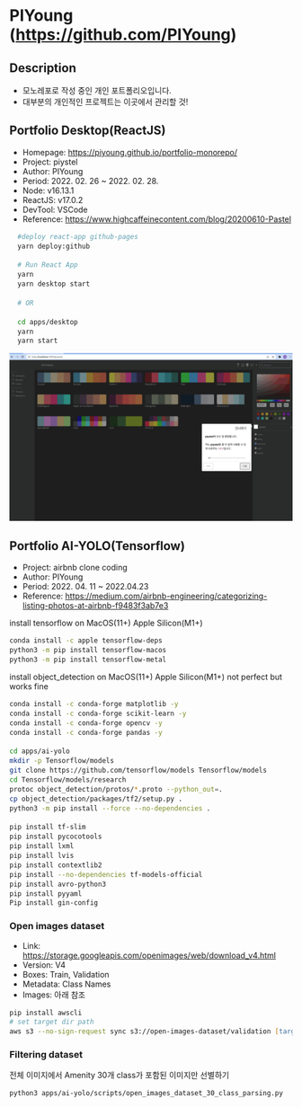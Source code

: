 # PIYoung (<https://github.com/PIYoung>)

## Description

- 모노레포로 작성 중인 개인 포트폴리오입니다.
- 대부분의 개인적인 프로젝트는 이곳에서 관리할 것!

## Portfolio Desktop(ReactJS)

- Homepage: <https://piyoung.github.io/portfolio-monorepo/>
- Project: piystel
- Author: PIYoung
- Period: 2022. 02. 26 ~ 2022. 02. 28.
- Node: v16.13.1
- ReactJS: v17.0.2
- DevTool: VSCode
- Reference: <https://www.highcaffeinecontent.com/blog/20200610-Pastel>

```zsh
  #deploy react-app github-pages
  yarn deploy:github

  # Run React App
  yarn
  yarn desktop start

  # OR

  cd apps/desktop
  yarn
  yarn start
```

![intro](intro.gif)

## Portfolio AI-YOLO(Tensorflow)

- Project: airbnb clone coding
- Author: PIYoung
- Period: 2022. 04. 11 ~ 2022.04.23
- Reference: <https://medium.com/airbnb-engineering/categorizing-listing-photos-at-airbnb-f9483f3ab7e3>

install tensorflow on MacOS(11+) Apple Silicon(M1+)

```zsh
conda install -c apple tensorflow-deps
python3 -m pip install tensorflow-macos
python3 -m pip install tensorflow-metal
```

install object_detection on MacOS(11+) Apple Silicon(M1+)
not perfect but works fine

```zsh
conda install -c conda-forge matplotlib -y
conda install -c conda-forge scikit-learn -y
conda install -c conda-forge opencv -y
conda install -c conda-forge pandas -y

cd apps/ai-yolo
mkdir -p Tensorflow/models
git clone https://github.com/tensorflow/models Tensorflow/models
cd Tensorflow/models/research
protoc object_detection/protos/*.proto --python_out=.
cp object_detection/packages/tf2/setup.py .
python3 -m pip install --force --no-dependencies .

pip install tf-slim
pip install pycocotools
pip install lxml
pip install lvis
pip install contextlib2
pip install --no-dependencies tf-models-official
pip install avro-python3
pip install pyyaml
Pip install gin-config
```

### Open images dataset

- Link: <https://storage.googleapis.com/openimages/web/download_v4.html>
- Version: V4
- Boxes: Train, Validation
- Metadata: Class Names
- Images: 아래 참조

```zsh
pip install awscli
# set target dir path
aws s3 --no-sign-request sync s3://open-images-dataset/validation [target_dir/validation]
```

### Filtering dataset

전체 이미지에서 Amenity 30개 class가 포함된 이미지만 선별하기

```zsh
python3 apps/ai-yolo/scripts/open_images_dataset_30_class_parsing.py
```
